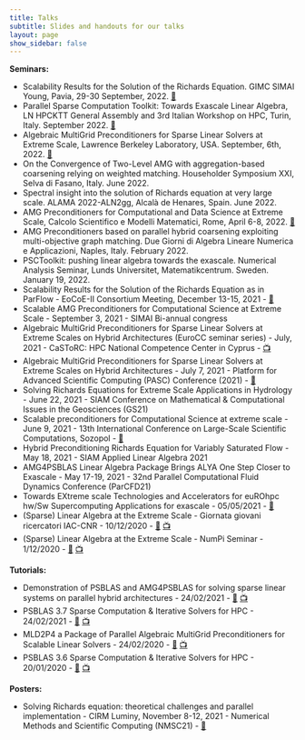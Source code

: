 ```yaml
---
title: Talks
subtitle: Slides and handouts for our talks
layout: page
show_sidebar: false
---
```


**Seminars:**
- Scalability Results for the Solution of the Richards Equation. GIMC SIMAI Young, Pavia, 29-30 September, 2022. [📄](https://psctoolkit.github.io/talks/Richards-GIMCSIMAI.pdf)
- Parallel Sparse Computation Toolkit: Towards Exascale Linear Algebra, LN HPCKTT General Assembly and 3rd Italian Workshop on HPC, Turin, Italy. September 2022. [📄](https://psctoolkit.github.io/talks/torinohpc.pdf)
- Algebraic MultiGrid Preconditioners for Sparse Linear Solvers at Extreme Scale, Lawrence Berkeley Laboratory, USA. September, 6th, 2022. [📄](https://psctoolkit.github.io/talks/linearalgebraattheextremescale-berkeley.pdf)
- On the Convergence of Two-Level AMG with aggregation-based coarsening relying on
weighted matching. Householder Symposium XXI, Selva di Fasano, Italy. June 2022.
- Spectral insight into the solution of
Richards equation at very large scale. ALAMA 2022-ALN2gg, Alcalà de Henares, Spain. June 2022.
- AMG Preconditioners for Computational and Data Science at Extreme Scale, Calcolo Scientifico e Modelli Matematici, Rome, April 6-8, 2022. [📄](https://psctoolkit.github.io/talks/talk-SC2022-dambra.pdf)
- AMG Preconditioners based on parallel hybrid coarsening exploiting multi-objective graph matching. Due Giorni di Algebra Lineare Numerica e Applicazioni, Naples, Italy. February 2022.
-  PSCToolkit: pushing linear algebra towards the exascale. Numerical Analysis Seminar, Lunds Universitet, Matematikcentrum. Sweden. January 19, 2022.
- Scalability Results for the Solution of the Richards Equation as in ParFlow - EoCoE-II Consortium Meeting, December 13-15, 2021 - [📄](https://psctoolkit.github.io/talks/EoCoE-F2F-hybridrichards.pdf)
- Scalable AMG Preconditioners for Computational Science at Extreme Scale - September 3, 2021 - SIMAI Bi-annual congress
- Algebraic MultiGrid Preconditioners for Sparse Linear Solvers at Extreme Scales on Hybrid Architectures (EuroCC seminar series) - July, 2021 - CaSToRC: HPC National Competence Center in Cyprus - [📺](https://www.youtube.com/watch?v=OM4IydbNSro)
- Algebraic MultiGrid Preconditioners for Sparse Linear Solvers at Extreme Scales on Hybrid Architectures - July 7, 2021 - Platform for Advanced Scientific Computing (PASC) Conference (2021) - [📄](https://psctoolkit.github.io/talks/linearalgebraattheextremescale-PASC2021.pdf)
- Solving Richards Equations for Extreme Scale Applications in Hydrology - June 22, 2021 - SIAM Conference on Mathematical & Computational Issues in the Geosciences (GS21)
- Scalable preconditioners for Computational Science
at extreme scale - June 9, 2021 - 13th International Conference on Large-Scale Scientific Computations, Sozopol - [📄](https://psctoolkit.github.io/talks/EoCoEII-LSSC2021.pdf)
- Hybrid Preconditioning Richards Equation for Variably Saturated Flow - May 18, 2021 - SIAM Applied Linear Algebra 2021
- AMG4PSBLAS Linear Algebra Package Brings ALYA One Step Closer to Exascale -
May 17-19, 2021 - 32nd Parallel Computational Fluid Dynamics Conference (ParCFD21)
- Towards EXtreme scale Technologies and Accelerators for euROhpc
hw/Sw Supercomputing Applications for exascale - 05/05/2021 - [📄](https://psctoolkit.github.io/talks/TEXTAROSSACNR_Presentation.pdf)
- (Sparse) Linear Algebra at the Extreme Scale - Giornata giovani ricercatori IAC-CNR  - 10/12/2020 - [📄](https://psctoolkit.github.io/talks/linearalgebraattheextremescale-iaccnr.pdf) [📺](https://youtu.be/vLVpTfTM0fg?t=6567)
- (Sparse) Linear Algebra at the Extreme Scale - NumPi Seminar - 1/12/2020 - [📄](https://psctoolkit.github.io/talks/linearalgebraattheextremescale-pisa.pdf) [📺](https://hausdorff.dm.unipi.it/playback/presentation/2.0/playback.html?meetingId=17ca0638f7f10736d9763c7b4725704981e43265-1606834059719)

**Tutorials:**
- Demonstration of PSBLAS and AMG4PSBLAS for solving sparse linear systems on parallel hybrid architectures - 24/02/2021 - [📄](https://psctoolkit.github.io/talks/tutorialAMG4PSBLAS_eocoeexa2pro.pdf) [📺](https://www.youtube.com/watch?v=gTWYHzG606Q)
- PSBLAS 3.7 Sparse Computation & Iterative Solvers for HPC - 24/02/2021 - [📄](https://psctoolkit.github.io/talks/tutorialPSBLAS_eocoeexa2pro.pdf) [📺](https://www.youtube.com/watch?v=gTWYHzG606Q)
- MLD2P4 a Package of Parallel Algebraic MultiGrid Preconditioners for Scalable Linear Solvers - 24/02/2020 - [📄](https://psctoolkit.github.io/talks/tutorialMLD2P4_eocoe2020.pdf) [📺](https://youtu.be/Hp9LLeRuFm0)
- PSBLAS 3.6 Sparse Computation & Iterative Solvers for HPC - 20/01/2020 - [📄](https://psctoolkit.github.io/talks/tutorialPSBLAS_eocoe2020.pdf) [📺](https://youtu.be/4CHI76zFoPc)

**Posters:**
- Solving Richards equation: theoretical challenges and parallel implementation - CIRM Luminy, November 8-12, 2021 - Numerical Methods and Scientific Computing (NMSC21) - [📄](https://psctoolkit.github.io/talks/richardsNMSC2021.pdf)
